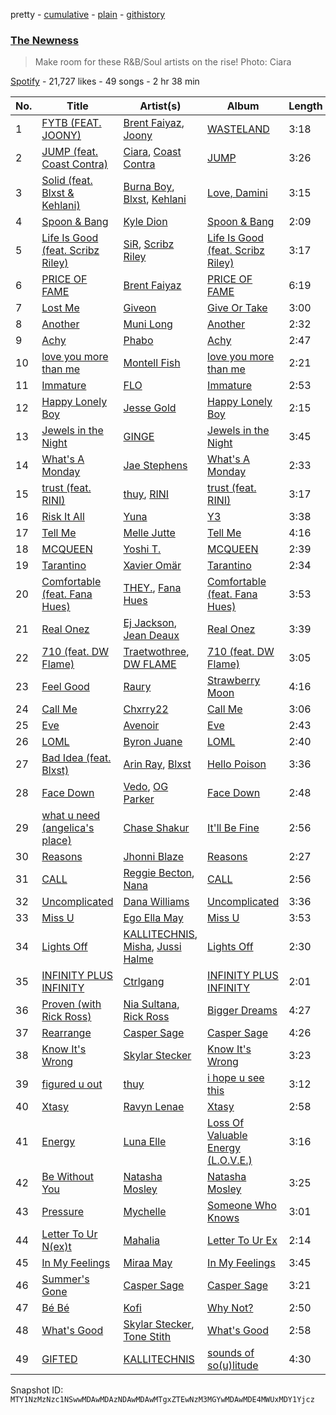 pretty - [cumulative](/playlists/cumulative/37i9dQZF1DWUbo613Z2iWO.md) - [plain](/playlists/plain/37i9dQZF1DWUbo613Z2iWO) - [githistory](https://github.githistory.xyz/mackorone/spotify-playlist-archive/blob/main/playlists/plain/37i9dQZF1DWUbo613Z2iWO)

### [The Newness](https://open.spotify.com/playlist/37i9dQZF1DWUbo613Z2iWO)

> Make room for these R&B/Soul artists on the rise! Photo: Ciara

[Spotify](https://open.spotify.com/user/spotify) - 21,727 likes - 49 songs - 2 hr 38 min

| No. | Title | Artist(s) | Album | Length |
|---|---|---|---|---|
| 1 | [FYTB \(FEAT\. JOONY\)](https://open.spotify.com/track/48oQGynnS8RLiYRFsJ6pDL) | [Brent Faiyaz](https://open.spotify.com/artist/3tlXnStJ1fFhdScmQeLpuG), [Joony](https://open.spotify.com/artist/0gY0jm6QAzJCAslmZC3T35) | [WASTELAND](https://open.spotify.com/album/0PHMNbcgHfzSUALlfk7wGg) | 3:18 |
| 2 | [JUMP \(feat\. Coast Contra\)](https://open.spotify.com/track/0Eyr5YGPwE4CzmNGXhxc87) | [Ciara](https://open.spotify.com/artist/2NdeV5rLm47xAvogXrYhJX), [Coast Contra](https://open.spotify.com/artist/4xZTKft62AsF0SC3rAuYwJ) | [JUMP](https://open.spotify.com/album/3QPAXE08JQFgIc5lsmQEg1) | 3:26 |
| 3 | [Solid \(feat\. Blxst & Kehlani\)](https://open.spotify.com/track/1XhaUSmhANVIRtDvs7p2UP) | [Burna Boy](https://open.spotify.com/artist/3wcj11K77LjEY1PkEazffa), [Blxst](https://open.spotify.com/artist/4qXC0i02bSFstECuXP2ZpL), [Kehlani](https://open.spotify.com/artist/0cGUm45nv7Z6M6qdXYQGTX) | [Love, Damini](https://open.spotify.com/album/6kgDkAupBVRSqbJPUaTJwQ) | 3:15 |
| 4 | [Spoon & Bang](https://open.spotify.com/track/2RkvnSmAzC49zlXmzKfisn) | [Kyle Dion](https://open.spotify.com/artist/5qfkUSH3ip5dD2eEPhjkT3) | [Spoon & Bang](https://open.spotify.com/album/4lBjA3mBpNpZpYh52mtvjF) | 2:09 |
| 5 | [Life Is Good \(feat\. Scribz Riley\)](https://open.spotify.com/track/4bxr2sOVZSLjIN7tQx53ir) | [SiR](https://open.spotify.com/artist/3QTDHixorJelOLxoxcjqGx), [Scribz Riley](https://open.spotify.com/artist/6UJ1HBEJnAZ1aVPlJZPf61) | [Life Is Good \(feat\. Scribz Riley\)](https://open.spotify.com/album/6rdfmpRVrUn1B7Q8rSCHZj) | 3:17 |
| 6 | [PRICE OF FAME](https://open.spotify.com/track/1RR29QADKP8ygptqTDdHSH) | [Brent Faiyaz](https://open.spotify.com/artist/3tlXnStJ1fFhdScmQeLpuG) | [PRICE OF FAME](https://open.spotify.com/album/0ZPaMBoUZhJhJnJQgShm8X) | 6:19 |
| 7 | [Lost Me](https://open.spotify.com/track/6TSO4hwz9WGrEUY7ABGVim) | [Giveon](https://open.spotify.com/artist/4fxd5Ee7UefO4CUXgwJ7IP) | [Give Or Take](https://open.spotify.com/album/64LkgCfNbLqjclQYCTid8L) | 3:00 |
| 8 | [Another](https://open.spotify.com/track/0R3BfnrLdW13mopXeKOTQZ) | [Muni Long](https://open.spotify.com/artist/7tjVFCxJdwT4NdrTmjyjQ6) | [Another](https://open.spotify.com/album/2jc8WpsmpUSKMzAKBQw6di) | 2:32 |
| 9 | [Achy](https://open.spotify.com/track/3BZEl44UzEcZA9t4lTCD6F) | [Phabo](https://open.spotify.com/artist/5FdZDr2bMbEcnsEKRgO3rn) | [Achy](https://open.spotify.com/album/2ObLlP6hOA8gKLBUy4e19O) | 2:47 |
| 10 | [love you more than me](https://open.spotify.com/track/3jc0jdopFsv3dYz5uo8OCr) | [Montell Fish](https://open.spotify.com/artist/5nvWOyAkfNgVLKESq4fOj2) | [love you more than me](https://open.spotify.com/album/5iA8uhhLMIfh8CUu6sJWd6) | 2:21 |
| 11 | [Immature](https://open.spotify.com/track/5Gp0BMl8A4obJTIpd0qWox) | [FLO](https://open.spotify.com/artist/0s4kXsjYeH0S1xRyVGN4NO) | [Immature](https://open.spotify.com/album/77KeCRX0Rqbx6l8ydoIYB9) | 2:53 |
| 12 | [Happy Lonely Boy](https://open.spotify.com/track/5pEsbKaHJ0IrCiaGulBFBp) | [Jesse Gold](https://open.spotify.com/artist/0ScLk4lNexNrtkDmGQicRx) | [Happy Lonely Boy](https://open.spotify.com/album/0E8tk6z5nzJUZAfKsC6Wck) | 2:15 |
| 13 | [Jewels in the Night](https://open.spotify.com/track/6HZTp6aIfkqEp5DBJR4JIx) | [GINGE](https://open.spotify.com/artist/5FuFC5tiYFDxVJQVupJ6Zt) | [Jewels in the Night](https://open.spotify.com/album/0TFdoAI3m8f9HrDeTvSy3P) | 3:45 |
| 14 | [What's A Monday](https://open.spotify.com/track/3r3TNewGNpl7zKgzk9nYTJ) | [Jae Stephens](https://open.spotify.com/artist/4HiLipaDjOwRkhJlk5s1uT) | [What's A Monday](https://open.spotify.com/album/6HfUGBPpQSsqAFDOAIzct1) | 2:33 |
| 15 | [trust \(feat\. RINI\)](https://open.spotify.com/track/6GJv5FTWGHWgl4uPdpc6O2) | [thuy](https://open.spotify.com/artist/3R80OE4RViOWbnuvqh0j8a), [RINI](https://open.spotify.com/artist/2joIhhX3Feq47H4QXVDOr3) | [trust \(feat\. RINI\)](https://open.spotify.com/album/2p01yIsIKueoaEQ8SKG7Bh) | 3:17 |
| 16 | [Risk It All](https://open.spotify.com/track/1nNBUK7ktg9n96YR4NNktg) | [Yuna](https://open.spotify.com/artist/3kHVioJpVxlazAAKQ64pC1) | [Y3](https://open.spotify.com/album/684We4tIOzKAyNFV5MtWNj) | 3:38 |
| 17 | [Tell Me](https://open.spotify.com/track/6HS2FQ2iVT12umo2L0mlgH) | [Melle Jutte](https://open.spotify.com/artist/29NcmXvID0g9FtDLTvTrxZ) | [Tell Me](https://open.spotify.com/album/6cMt0oDOEOmr5Th6atET25) | 4:16 |
| 18 | [MCQUEEN](https://open.spotify.com/track/7uCtaXvAbJ89VlyWvL7qlM) | [Yoshi T.](https://open.spotify.com/artist/0KDEs3f3DfvAoLp1S24OJ0) | [MCQUEEN](https://open.spotify.com/album/3yyyEi7BGK3IAqQRLU5IXc) | 2:39 |
| 19 | [Tarantino](https://open.spotify.com/track/23ms6zeO6s63b7pLum9s87) | [Xavier Omär](https://open.spotify.com/artist/3UjPnt2nRmw10N58bBeNOg) | [Tarantino](https://open.spotify.com/album/0gogCIBdXMS2ZR3FtWqAav) | 2:34 |
| 20 | [Comfortable \(feat\. Fana Hues\)](https://open.spotify.com/track/3uYl97CFQFl14149UuSJ78) | [THEY.](https://open.spotify.com/artist/0pghUohLPptZWBasy2wmUx), [Fana Hues](https://open.spotify.com/artist/4yJHrytMK7mqtKsXVGaBNg) | [Comfortable \(feat\. Fana Hues\)](https://open.spotify.com/album/5asMsphuwGm7xBjCsnQuZy) | 3:53 |
| 21 | [Real Onez](https://open.spotify.com/track/3M7hnKHK5MQggNdRI6Auyo) | [Ej Jackson](https://open.spotify.com/artist/0fC3nAXn0jAPHn0rVMqxsw), [Jean Deaux](https://open.spotify.com/artist/4JqpJeNOhP6bAkolNMLwFg) | [Real Onez](https://open.spotify.com/album/1JARn4qr09JepGPLoirw7L) | 3:39 |
| 22 | [710 \(feat\. DW Flame\)](https://open.spotify.com/track/45MmWDUTfVvmThzuR3AVZF) | [Traetwothree](https://open.spotify.com/artist/67cw6GPXHiwsDjFTvAoVfV), [DW FLAME](https://open.spotify.com/artist/1aQRe18EFgH0nxSm9bmo4v) | [710 \(feat\. DW Flame\)](https://open.spotify.com/album/5mSF3vaQ2RLhv1eK5jVwHG) | 3:05 |
| 23 | [Feel Good](https://open.spotify.com/track/3JeZ3qlEKKuOccXYcm0ZDo) | [Raury](https://open.spotify.com/artist/2PU4qFehXQF7WnlFsJpBiJ) | [Strawberry Moon](https://open.spotify.com/album/4MAZP6VqDLyDX9Qcyqe5Qq) | 4:16 |
| 24 | [Call Me](https://open.spotify.com/track/2zBTEnCCnHUn0MnxgqHWm3) | [Chxrry22](https://open.spotify.com/artist/0SVd0yQpJ6xcZ3vTKXUaro) | [Call Me](https://open.spotify.com/album/07tCJvbsdpc1p38iHxcHyb) | 3:06 |
| 25 | [Eve](https://open.spotify.com/track/4nwSwALkSaxA26bEANsi20) | [Avenoir](https://open.spotify.com/artist/3Z7onAknzpinUu3KtmgeZb) | [Eve](https://open.spotify.com/album/1O056siKSsHdDjlvIO0pJ5) | 2:43 |
| 26 | [LOML](https://open.spotify.com/track/2KxTXcUzEM0IInF3blAtoh) | [Byron Juane](https://open.spotify.com/artist/4UMCjCFEBDWVqw9tTrfxkb) | [LOML](https://open.spotify.com/album/5r1IWOZF1s6xQqy2woGoqy) | 2:40 |
| 27 | [Bad Idea \(feat\. Blxst\)](https://open.spotify.com/track/0igni3l2TL5YMWiTa2b1Qb) | [Arin Ray](https://open.spotify.com/artist/6TvjXbopXg71XRM9OZWqUc), [Blxst](https://open.spotify.com/artist/4qXC0i02bSFstECuXP2ZpL) | [Hello Poison](https://open.spotify.com/album/75ROXu2vbXVKe3OLeW54yS) | 3:36 |
| 28 | [Face Down](https://open.spotify.com/track/78XffyRIuVtqiYAZY6VzyW) | [Vedo](https://open.spotify.com/artist/3wVXTWabe3viT0jF7DfjOL), [OG Parker](https://open.spotify.com/artist/5hhgghBFkLDdMn93GW4x3I) | [Face Down](https://open.spotify.com/album/4HHcIQeI1O1QouiYCzROZN) | 2:48 |
| 29 | [what u need \(angelica's place\)](https://open.spotify.com/track/6IHhMTAMUWWa1k4mfSBdzW) | [Chase Shakur](https://open.spotify.com/artist/1gW1Q6W7d3a9dDXk1KlbG8) | [It'll Be Fine](https://open.spotify.com/album/4zM4CuOsWdfR60jW7w4jVr) | 2:56 |
| 30 | [Reasons](https://open.spotify.com/track/15FdDuufWadAY8prAlTlth) | [Jhonni Blaze](https://open.spotify.com/artist/1TPNC8TFcyC8s5TeSmQT23) | [Reasons](https://open.spotify.com/album/2NpEJjSIzohW1BGm4sBkhq) | 2:27 |
| 31 | [CALL](https://open.spotify.com/track/4v6gnS0Bnsw8JL8fx101fP) | [Reggie Becton](https://open.spotify.com/artist/6tDysK3IF96GLkAcaSzXfC), [Nana](https://open.spotify.com/artist/40mGQmqwScWdeqW08ff7vu) | [CALL](https://open.spotify.com/album/7gKlFyYvBQDPrq5lrarUuJ) | 2:56 |
| 32 | [Uncomplicated](https://open.spotify.com/track/0X9mvqR44xcw6oLo89kn92) | [Dana Williams](https://open.spotify.com/artist/4rljPSpCHQzUJMNOvmw1DL) | [Uncomplicated](https://open.spotify.com/album/4TjOZMU3Npr6rAiqAy5UW0) | 3:36 |
| 33 | [Miss U](https://open.spotify.com/track/2kCizKXvF27rJLPVvgIIvm) | [Ego Ella May](https://open.spotify.com/artist/7ANeFdhioipksT9lqg0Ay6) | [Miss U](https://open.spotify.com/album/6EInKwjhMtF3zGFE04NpKL) | 3:53 |
| 34 | [Lights Off](https://open.spotify.com/track/32ytKn2jo3zaml5PmCbV8E) | [KALLITECHNIS](https://open.spotify.com/artist/6i3sYlO1zUHf5IWHpXt4Sl), [Misha](https://open.spotify.com/artist/4dPYdHTBZATnTYABJ39sY7), [Jussi Halme](https://open.spotify.com/artist/57nv9UWhYTBijBLYigIH2K) | [Lights Off](https://open.spotify.com/album/6qQibR24FZmiDbhFJIDX7C) | 2:30 |
| 35 | [INFINITY PLUS INFINITY](https://open.spotify.com/track/3W2SA9K6Ap5wk06SNvD63C) | [Ctrlgang](https://open.spotify.com/artist/4bMX90q14BwLcwOZPe9hZV) | [INFINITY PLUS INFINITY](https://open.spotify.com/album/5BYeL15D2j66yBx5xDnFYv) | 2:01 |
| 36 | [Proven \(with Rick Ross\)](https://open.spotify.com/track/1ReSAuZPXUTXYFHIHaLqyG) | [Nia Sultana](https://open.spotify.com/artist/1L8An7RfJbMW7zBy2fE0Tz), [Rick Ross](https://open.spotify.com/artist/1sBkRIssrMs1AbVkOJbc7a) | [Bigger Dreams](https://open.spotify.com/album/7g0ZUn505parZAzW477hHd) | 4:27 |
| 37 | [Rearrange](https://open.spotify.com/track/1APcu1K9e8tT6gqcxZ8PZS) | [Casper Sage](https://open.spotify.com/artist/1a1XGqoicVjPifnA1fBtLE) | [Casper Sage](https://open.spotify.com/album/5DAYEhp2PPv7eDL5UTf4vr) | 4:26 |
| 38 | [Know It's Wrong](https://open.spotify.com/track/4QEtedNdEUJSusAF0m1NOu) | [Skylar Stecker](https://open.spotify.com/artist/6f6VAs9A49Er8jbbCUjAH0) | [Know It's Wrong](https://open.spotify.com/album/39K9QGEVT1iQnTgf5czaZ8) | 3:23 |
| 39 | [figured u out](https://open.spotify.com/track/31sZ3f4En15JbGW4uIEH7D) | [thuy](https://open.spotify.com/artist/3R80OE4RViOWbnuvqh0j8a) | [i hope u see this](https://open.spotify.com/album/2nYJj90btoAVA4UE0GWz8P) | 3:12 |
| 40 | [Xtasy](https://open.spotify.com/track/7yJ1KekatthELLQTE1VRc7) | [Ravyn Lenae](https://open.spotify.com/artist/5RTLRtXjbXI2lSXc6jxlAz) | [Xtasy](https://open.spotify.com/album/4zH7FPMFwa1Q1D1e9ZP3lV) | 2:58 |
| 41 | [Energy](https://open.spotify.com/track/12q3pDcjI9HYZwd5rhSSvY) | [Luna Elle](https://open.spotify.com/artist/76FMyQJ8BGZA762QQc0X8Q) | [Loss Of Valuable Energy \(L.O.V.E.\)](https://open.spotify.com/album/0goRiyw1IR5vSWD8UNfnmy) | 3:16 |
| 42 | [Be Without You](https://open.spotify.com/track/5vdSk60SVmxr2ISu17KHB5) | [Natasha Mosley](https://open.spotify.com/artist/1fYdgyGBrMIEML5cuo5FpZ) | [Natasha Mosley](https://open.spotify.com/album/2ljiL5OmK8EXW21ROuggvz) | 3:25 |
| 43 | [Pressure](https://open.spotify.com/track/1CCzCMKgPsm27LgUWhP4Up) | [Mychelle](https://open.spotify.com/artist/2JXmEUolvdLFZc1PoLGC71) | [Someone Who Knows](https://open.spotify.com/album/5P6FYHPjKPVSVNSdWZDsfe) | 3:01 |
| 44 | [Letter To Ur N\(ex\)t](https://open.spotify.com/track/4LjOVLoj6OrrNJktFTYPGK) | [Mahalia](https://open.spotify.com/artist/16rCzZOMQX7P8Kmn5YKexI) | [Letter To Ur Ex](https://open.spotify.com/album/4IHthCcvRUuVuKtlclVSBY) | 2:14 |
| 45 | [In My Feelings](https://open.spotify.com/track/3DffItF1T4GVMAUyyYicFY) | [Miraa May](https://open.spotify.com/artist/2fOvE1l01YyORhYzwoaLCM) | [In My Feelings](https://open.spotify.com/album/2CvZeMFgTqOL15lyFzCqTM) | 3:45 |
| 46 | [Summer's Gone](https://open.spotify.com/track/5quogPZVWEjwBJoiEwTcZR) | [Casper Sage](https://open.spotify.com/artist/1a1XGqoicVjPifnA1fBtLE) | [Casper Sage](https://open.spotify.com/album/5DAYEhp2PPv7eDL5UTf4vr) | 3:21 |
| 47 | [Bé Bé](https://open.spotify.com/track/3oz2KZeJsrqHpEpcroZs9e) | [Kofi](https://open.spotify.com/artist/2MjVr5NjCCoPSEkXnl92Ld) | [Why Not?](https://open.spotify.com/album/0RhPi7Bz28OoKKJnnOndPe) | 2:50 |
| 48 | [What's Good](https://open.spotify.com/track/1RcUrR3PzhZlKJBpMW2ql0) | [Skylar Stecker](https://open.spotify.com/artist/6f6VAs9A49Er8jbbCUjAH0), [Tone Stith](https://open.spotify.com/artist/756t7CBmWLNYsshVtS6P44) | [What's Good](https://open.spotify.com/album/3mN6MrBpyxQ1iBUdHhva8m) | 2:58 |
| 49 | [GIFTED](https://open.spotify.com/track/6jCvpNfDksF9ociFet0nE3) | [KALLITECHNIS](https://open.spotify.com/artist/6i3sYlO1zUHf5IWHpXt4Sl) | [sounds of so\(u\)litude](https://open.spotify.com/album/6AWmEQFkIdkoQGaJkDCQj9) | 4:30 |

Snapshot ID: `MTY1NzMzNzc1NSwwMDAwMDAzNDAwMDAwMTgxZTEwNzM3MGYwMDAwMDE4MWUxMDY1Yjcz`
